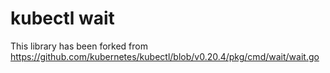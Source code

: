 # kubectl wait

This library has been forked from https://github.com/kubernetes/kubectl/blob/v0.20.4/pkg/cmd/wait/wait.go
